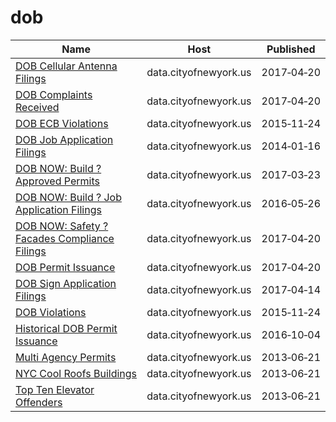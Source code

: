 # dob

Name | Host | Published
---- | ---- | ---------
[DOB Cellular Antenna Filings](../datasets/iz2q-9x8d.md) | data.cityofnewyork.us | 2017&#x2011;04&#x2011;20
[DOB Complaints Received](../datasets/eabe-havv.md) | data.cityofnewyork.us | 2017&#x2011;04&#x2011;20
[DOB ECB Violations](../datasets/6bgk-3dad.md) | data.cityofnewyork.us | 2015&#x2011;11&#x2011;24
[DOB Job Application Filings](../datasets/ic3t-wcy2.md) | data.cityofnewyork.us | 2014&#x2011;01&#x2011;16
[DOB NOW: Build ? Approved Permits](../datasets/rbx6-tga4.md) | data.cityofnewyork.us | 2017&#x2011;03&#x2011;23
[DOB NOW: Build ? Job Application Filings](../datasets/w9ak-ipjd.md) | data.cityofnewyork.us | 2016&#x2011;05&#x2011;26
[DOB NOW: Safety ? Facades Compliance Filings](../datasets/xubg-57si.md) | data.cityofnewyork.us | 2017&#x2011;04&#x2011;20
[DOB Permit Issuance](../datasets/ipu4-2q9a.md) | data.cityofnewyork.us | 2017&#x2011;04&#x2011;20
[DOB Sign Application Filings](../datasets/nyis-y4yr.md) | data.cityofnewyork.us | 2017&#x2011;04&#x2011;14
[DOB Violations](../datasets/3h2n-5cm9.md) | data.cityofnewyork.us | 2015&#x2011;11&#x2011;24
[Historical DOB Permit Issuance](../datasets/bty7-2jhb.md) | data.cityofnewyork.us | 2016&#x2011;10&#x2011;04
[Multi Agency Permits](../datasets/xfyi-uyt5.md) | data.cityofnewyork.us | 2013&#x2011;06&#x2011;21
[NYC Cool Roofs Buildings](../datasets/uuxn-wzxe.md) | data.cityofnewyork.us | 2013&#x2011;06&#x2011;21
[Top Ten Elevator Offenders](../datasets/u3bu-v2bf.md) | data.cityofnewyork.us | 2013&#x2011;06&#x2011;21

